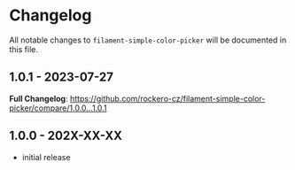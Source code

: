 # Changelog

All notable changes to `filament-simple-color-picker` will be documented in this file.

## 1.0.1 - 2023-07-27

**Full Changelog**: https://github.com/rockero-cz/filament-simple-color-picker/compare/1.0.0...1.0.1

## 1.0.0 - 202X-XX-XX

- initial release
